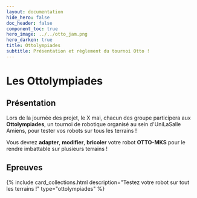 ```yaml
---
layout: documentation
hide_hero: false
doc_header: false
component_toc: true
hero_image: ../../otto_jam.png
hero_darken: true
title: Ottolympiades
subtitle: Présentation et règlement du tournoi Otto !
---
```


# Les Ottolympiades

## Présentation
Lors de la journée des projet, le X mai, chacun des groupe participera aux **Ottolympiades**, un tournoi de robotique organisé au sein d'UniLaSalle Amiens, pour tester vos robots sur tous les terrains !

Vous devrez **adapter**, **modifier**, **bricoler** votre robot **OTTO-MKS** pour le rendre imbattable sur plusieurs terrains !

## Epreuves
{%
  include card_collections.html
  description="Testez votre robot sur tout les terrains !"
  type="ottolympiades"
%}